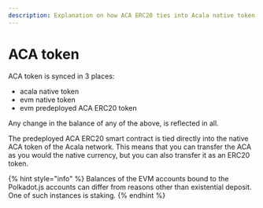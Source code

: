 ```yaml
---
description: Explanation on how ACA ERC20 ties into Acala native token.
---
```


# ACA token

ACA token is synced in 3 places:
- acala native token
- evm native token
- evm predeployed ACA ERC20 token

Any change in the balance of any of the above, is reflected in all.

The predeployed ACA ERC20 smart contract is tied directly into the native ACA token of the Acala network. This means that you can transfer the ACA as you would the native currency, but you can also transfer it as an ERC20 token.


{% hint style="info" %}
Balances of the EVM accounts bound to the Polkadot.js accounts can differ from reasons other than existential deposit. One of such instances is staking.
{% endhint %}
